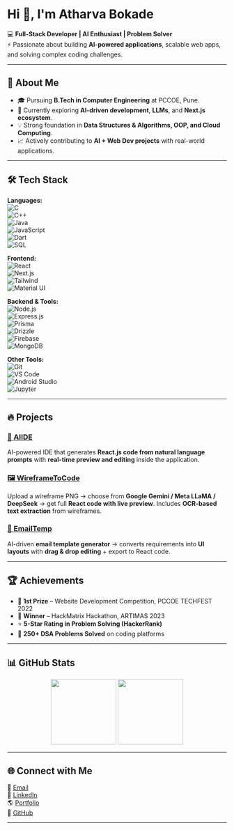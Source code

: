 # Hi 👋, I'm Atharva Bokade  

💻 **Full-Stack Developer | AI Enthusiast | Problem Solver**  
⚡ Passionate about building **AI-powered applications**, scalable web apps, and solving complex coding challenges.  

---

## 🚀 About Me  
- 🎓 Pursuing **B.Tech in Computer Engineering** at PCCOE, Pune.  
- 🌱 Currently exploring **AI-driven development**, **LLMs**, and **Next.js ecosystem**.  
- 💡 Strong foundation in **Data Structures & Algorithms, OOP, and Cloud Computing**.  
- 📈 Actively contributing to **AI + Web Dev projects** with real-world applications.  

---

## 🛠️ Tech Stack  

**Languages:**  
![C](https://img.shields.io/badge/C-00599C?style=flat&logo=c&logoColor=white)  
![C++](https://img.shields.io/badge/C++-00599C?style=flat&logo=cplusplus&logoColor=white)  
![Java](https://img.shields.io/badge/Java-007396?style=flat&logo=java&logoColor=white)  
![JavaScript](https://img.shields.io/badge/JavaScript-F7DF1E?style=flat&logo=javascript&logoColor=black)  
![Dart](https://img.shields.io/badge/Dart-0175C2?style=flat&logo=dart&logoColor=white)  
![SQL](https://img.shields.io/badge/SQL-003B57?style=flat&logo=databricks&logoColor=white)  

**Frontend:**  
![React](https://img.shields.io/badge/React-20232A?style=flat&logo=react&logoColor=61DAFB)  
![Next.js](https://img.shields.io/badge/Next.js-000000?style=flat&logo=nextdotjs&logoColor=white)  
![Tailwind](https://img.shields.io/badge/Tailwind_CSS-38B2AC?style=flat&logo=tailwindcss&logoColor=white)  
![Material UI](https://img.shields.io/badge/MUI-007FFF?style=flat&logo=mui&logoColor=white)  

**Backend & Tools:**  
![Node.js](https://img.shields.io/badge/Node.js-43853D?style=flat&logo=node-dot-js&logoColor=white)  
![Express.js](https://img.shields.io/badge/Express.js-404D59?style=flat&logo=express&logoColor=white)  
![Prisma](https://img.shields.io/badge/Prisma-2D3748?style=flat&logo=prisma&logoColor=white)  
![Drizzle](https://img.shields.io/badge/Drizzle-FF9A00?style=flat&logo=drizzle&logoColor=white)  
![Firebase](https://img.shields.io/badge/Firebase-FFCA28?style=flat&logo=firebase&logoColor=black)  
![MongoDB](https://img.shields.io/badge/MongoDB-4EA94B?style=flat&logo=mongodb&logoColor=white)  

**Other Tools:**  
![Git](https://img.shields.io/badge/Git-F05032?style=flat&logo=git&logoColor=white)  
![VS Code](https://img.shields.io/badge/VS%20Code-007ACC?style=flat&logo=visual-studio-code&logoColor=white)  
![Android Studio](https://img.shields.io/badge/Android%20Studio-3DDC84?style=flat&logo=android-studio&logoColor=white)  
![Jupyter](https://img.shields.io/badge/Jupyter-F37626?style=flat&logo=jupyter&logoColor=white)  

---

## 🔥 Projects  

### [🚀 AIIDE](https://github.com/empsloc/)  
AI-powered IDE that generates **React.js code from natural language prompts** with **real-time preview and editing** inside the application.  

### [🖼️ WireframeToCode](https://github.com/empsloc/WireframeToCode)  
Upload a wireframe PNG → choose from **Google Gemini / Meta LLaMA / DeepSeek** → get full **React code with live preview**. Includes **OCR-based text extraction** from wireframes.  

### [📧 EmailTemp](https://github.com/empsloc/ai-email-template)  
AI-driven **email template generator** → converts requirements into **UI layouts** with **drag & drop editing** + export to React code.  

---

## 🏆 Achievements  
- 🥇 **1st Prize** – Website Development Competition, PCCOE TECHFEST 2022  
- 🥇 **Winner** – HackMatrix Hackathon, ARTIMAS 2023  
- ⭐ **5-Star Rating in Problem Solving (HackerRank)**  
- 🔹 **250+ DSA Problems Solved** on coding platforms  

---

## 📊 GitHub Stats  

<p align="center">
  <img height="150em" src="https://github-readme-stats.vercel.app/api?username=empsloc&show_icons=true&theme=radical" />
  <img height="150em" src="https://github-readme-stats.vercel.app/api/top-langs/?username=empsloc&layout=compact&theme=radical"/>
</p>

---

## 🌐 Connect with Me  

📧 [Email](mailto:atharva0bokade@gmail.com)  
💼 [LinkedIn](https://www.linkedin.com/in/atharva-bokade-249871226/)  
🌎 [Portfolio](https://atharva-portfolio.vercel.app)  
🐙 [GitHub](https://github.com/empsloc)  

---

